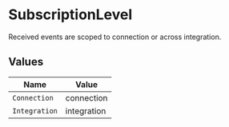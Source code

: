 # SubscriptionLevel

Received events are scoped to connection or across integration.


## Values

| Name          | Value         |
| ------------- | ------------- |
| `Connection`  | connection    |
| `Integration` | integration   |